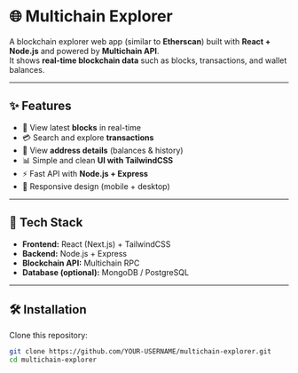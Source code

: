 # 🌐 Multichain Explorer

A blockchain explorer web app (similar to **Etherscan**) built with **React + Node.js** and powered by **Multichain API**.  
It shows **real-time blockchain data** such as blocks, transactions, and wallet balances.

---

## ✨ Features
- 🔗 View latest **blocks** in real-time  
- 💳 Search and explore **transactions**  
- 👤 View **address details** (balances & history)  
- 📊 Simple and clean **UI with TailwindCSS**  
- ⚡ Fast API with **Node.js + Express**  
- 📱 Responsive design (mobile + desktop)  

---

## 🚀 Tech Stack
- **Frontend:** React (Next.js) + TailwindCSS  
- **Backend:** Node.js + Express  
- **Blockchain API:** Multichain RPC  
- **Database (optional):** MongoDB / PostgreSQL  

---

## 🛠️ Installation

Clone this repository:

```bash
git clone https://github.com/YOUR-USERNAME/multichain-explorer.git
cd multichain-explorer
